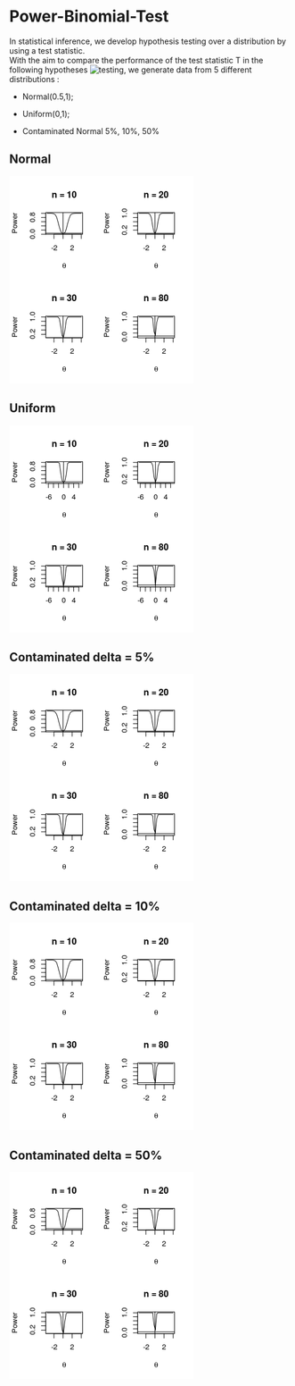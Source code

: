 # Power-Binomial-Test
In statistical inference, we develop hypothesis testing over a distribution by using a test statistic.  
With the aim to compare the performance of the test statistic T in the following hypotheses ![testing](https://chart.googleapis.com/chart?cht=tx&chl=H_0%3A+%5Cmu+%3D+%5C..5+vs+H_1%3A+%5Cmu+%3E+%5C..5), we generate data from 5 different distributions :

  - Normal(0.5,1);
  
  - Uniform(0,1);
  
  - Contaminated Normal 5%, 10%, 50%
 ## Normal
 ![img](powerPlots/normalPlot.png)
 
 ## Uniform
 ![img](powerPlots/uniformPlot.png)
 
 ## Contaminated delta = 5%
 ![img](powerPlots/d5normalPlot.png)
 
 ## Contaminated delta = 10%
 ![img](powerPlots/d10normalPLot.png)
 
 ## Contaminated delta = 50%
 ![img](powerPlots/d50normalPlot.png)
